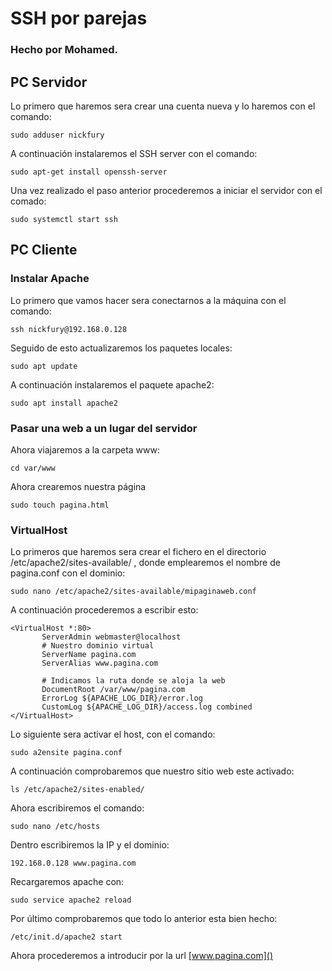 # SSH por parejas
### Hecho por Mohamed.

## PC Servidor
Lo primero que haremos sera crear una cuenta nueva y lo haremos con el comando:
```
sudo adduser nickfury
```
A continuación instalaremos el SSH server con el comando:
```
sudo apt-get install openssh-server
```
Una vez realizado el paso anterior procederemos a iniciar el servidor con el comado:
```
sudo systemctl start ssh
```

## PC Cliente

### Instalar Apache 
Lo primero que vamos hacer sera conectarnos a la máquina con el comando:
```
ssh nickfury@192.168.0.128
```
Seguido de esto actualizaremos los paquetes locales:
```
sudo apt update
```
A continuación instalaremos el paquete apache2:
```
sudo apt install apache2
```
### Pasar una web a un lugar del servidor
Ahora viajaremos a la carpeta www:
```
cd var/www
```
Ahora crearemos nuestra página
```
sudo touch pagina.html
```
### VirtualHost
Lo primeros que haremos sera crear el fichero en el directorio /etc/apache2/sites-available/ , donde emplearemos el nombre de pagina.conf con el dominio:
```
sudo nano /etc/apache2/sites-available/mipaginaweb.conf
```
A continuación procederemos a escribir esto:
 ```
 <VirtualHost *:80>
        ServerAdmin webmaster@localhost
        # Nuestro dominio virtual
        ServerName pagina.com
        ServerAlias www.pagina.com
        
        # Indicamos la ruta donde se aloja la web 
        DocumentRoot /var/www/pagina.com
        ErrorLog ${APACHE_LOG_DIR}/error.log
        CustomLog ${APACHE_LOG_DIR}/access.log combined
</VirtualHost>
 ```
Lo siguiente sera activar el host, con el comando:
```
sudo a2ensite pagina.conf
```
A continuación comprobaremos que nuestro sitio web este activado:
```
ls /etc/apache2/sites-enabled/
```
Ahora escribiremos el comando:
```
sudo nano /etc/hosts
```
Dentro escribiremos la IP y el dominio:
```
192.168.0.128 www.pagina.com
```
Recargaremos apache con:
```
sudo service apache2 reload
```
Por último comprobaremos que todo lo anterior esta bien hecho:
```
/etc/init.d/apache2 start
```
Ahora procederemos a introducir por la url [www.pagina.com]()





